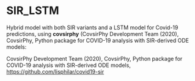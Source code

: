# SIR_LSTM
Hybrid model with both SIR variants and a LSTM model for Covid-19 predictions, using **covsirphy** (CovsirPhy Development Team (2020), CovsirPhy, Python package for COVID-19 analysis with SIR-derived ODE models:

CovsirPhy Development Team (2020), CovsirPhy, Python package for COVID-19 analysis with SIR-derived ODE models, https://github.com/lisphilar/covid19-sir